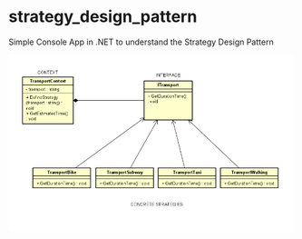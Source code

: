 # strategy_design_pattern
Simple Console App in .NET to understand the Strategy Design Pattern

![uml_strategy](.\imgs\uml_strategy.png)

